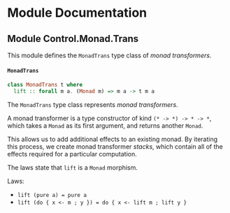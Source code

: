 # Module Documentation

## Module Control.Monad.Trans


This module defines the `MonadTrans` type class of _monad transformers_.

#### `MonadTrans`

``` purescript
class MonadTrans t where
  lift :: forall m a. (Monad m) => m a -> t m a
```

The `MonadTrans` type class represents _monad transformers_.

A monad transformer is a type constructor of kind `(* -> *) -> * -> *`, which
takes a `Monad` as its first argument, and returns another `Monad`.

This allows us to add additional effects to an existing monad. By iterating this
process, we create monad transformer _stacks_, which contain all of the effects
required for a particular computation.

The laws state that `lift` is a `Monad` morphism.

Laws:

- `lift (pure a) = pure a`
- `lift (do { x <- m ; y }) = do { x <- lift m ; lift y }`



